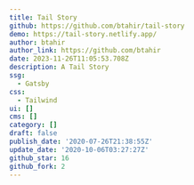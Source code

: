 ```yaml
---
title: Tail Story
github: https://github.com/btahir/tail-story
demo: https://tail-story.netlify.app/
author: btahir
author_link: https://github.com/btahir
date: 2023-11-26T11:05:53.708Z
description: A Tail Story
ssg:
  - Gatsby
css:
  - Tailwind
ui: []
cms: []
category: []
draft: false
publish_date: '2020-07-26T21:38:55Z'
update_date: '2020-10-06T03:27:27Z'
github_star: 16
github_fork: 2
---
```

